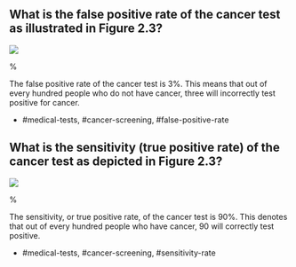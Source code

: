 ## What is the false positive rate of the cancer test as illustrated in Figure 2.3?

![](https://cdn.mathpix.com/cropped/2024_05_10_103c75cae03fc6403b87g-1.jpg?height=564&width=745&top_left_y=216&top_left_x=912)

%

The false positive rate of the cancer test is $3\%$. This means that out of every hundred people who do not have cancer, three will incorrectly test positive for cancer.

- #medical-tests, #cancer-screening, #false-positive-rate

## What is the sensitivity (true positive rate) of the cancer test as depicted in Figure 2.3?

![](https://cdn.mathpix.com/cropped/2024_05_10_103c75cae03fc6403b87g-1.jpg?height=564&width=745&top_left_y=216&top_left_x=912)

%

The sensitivity, or true positive rate, of the cancer test is $90\%$. This denotes that out of every hundred people who have cancer, 90 will correctly test positive.

- #medical-tests, #cancer-screening, #sensitivity-rate